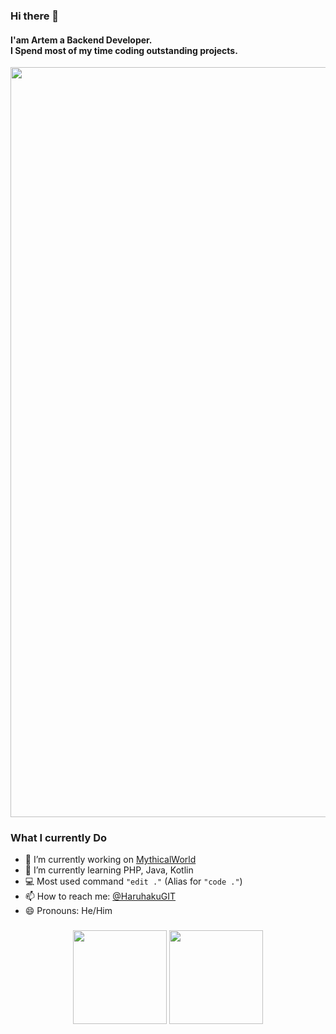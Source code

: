 ### Hi there 👋

<h4>I'am Artem a Backend Developer.<br>I Spend most of my time coding outstanding projects.</h4>

<div align="center">
  <img id="banner" cover width="1200" src="https://github.com/HaruhakuGIT/HaruhakuGIT/assets/66869683/55d2dbd7-a7fe-40eb-9cdc-141185aab7fe" />
</div>

### What I currently Do

- 🔭 I’m currently working on [MythicalWorld](https://mythicalworld.su)
- 🌱 I’m currently learning PHP, Java, Kotlin
- 💻 Most used command  `"edit ."` (Alias for `"code ."`)
- 📫 How to reach me: [@HaruhakuGIT](https://discord.com/users/856967549635002388)
- 😄 Pronouns: He/Him

###

<div align="center">
  <img src="https://github-readme-stats.vercel.app/api?username=HaruhakuGIT&show_icons=true&theme=transparent" height="150">
  <img src="https://github-readme-stats.vercel.app/api/top-langs/?username=HaruhakuGIT&theme=transparent&layout=compact&langs_count=5&order=2" height="150">
</div>

###
